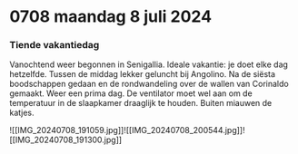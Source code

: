 # 0708 maandag 8 juli 2024
### Tiende vakantiedag
Vanochtend weer begonnen in Senigallia. Ideale vakantie: je doet elke dag hetzelfde. Tussen de middag lekker geluncht bij Angolino. Na de siësta boodschappen gedaan en de rondwandeling over de wallen van Corinaldo gemaakt. Weer een prima dag. De ventilator moet wel aan om de temperatuur in de slaapkamer draaglijk te houden. Buiten miauwen de katjes.

![[IMG_20240708_191059.jpg]]![[IMG_20240708_200544.jpg]]![[IMG_20240708_191300.jpg]]